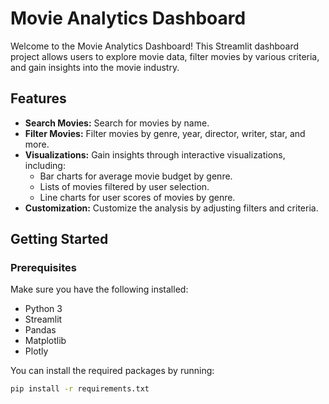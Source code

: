 # Movie Analytics Dashboard

Welcome to the Movie Analytics Dashboard! This Streamlit dashboard project allows users to explore movie data, filter movies by various criteria, and gain insights into the movie industry.

## Features

- **Search Movies:** Search for movies by name.
- **Filter Movies:** Filter movies by genre, year, director, writer, star, and more.
- **Visualizations:** Gain insights through interactive visualizations, including:
  - Bar charts for average movie budget by genre.
  - Lists of movies filtered by user selection.
  - Line charts for user scores of movies by genre.
- **Customization:** Customize the analysis by adjusting filters and criteria.

## Getting Started

### Prerequisites

Make sure you have the following installed:

- Python 3
- Streamlit
- Pandas
- Matplotlib
- Plotly

You can install the required packages by running:

```bash
pip install -r requirements.txt
